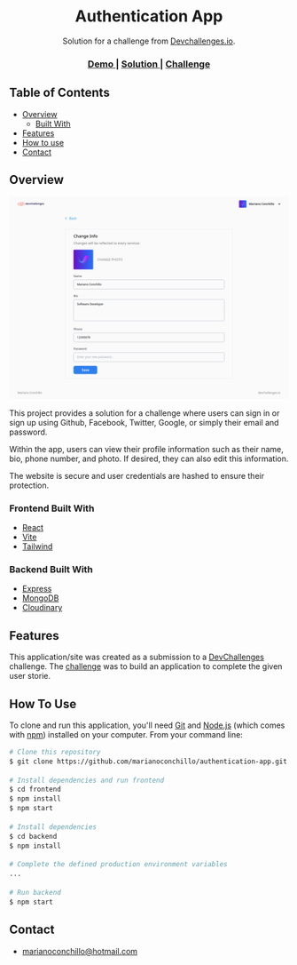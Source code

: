 <h1 align="center">Authentication App</h1>

<div align="center">
   Solution for a challenge from  <a href="http://devchallenges.io" target="_blank">Devchallenges.io</a>.
</div>

<div align="center">
  <h3>
    <a href="https://{your-demo-link.your-domain}">
      Demo
    </a>
    <span> | </span>
    <a href="https://github.com/marianoconchillo/authentication-app">
      Solution
    </a>
    <span> | </span>
    <a href="https://devchallenges.io/challenges/N1fvBjQfhlkctmwj1tnw">
      Challenge
    </a>
  </h3>
</div>

<!-- TABLE OF CONTENTS -->

## Table of Contents

-   [Overview](#overview)
    -   [Built With](#built-with)
-   [Features](#features)
-   [How to use](#how-to-use)
-   [Contact](#contact)

<!-- OVERVIEW -->

## Overview

![screenshot](/images/screenshot.png)

This project provides a solution for a challenge where users can sign in or sign up using Github, Facebook, Twitter, Google, or simply their email and password.

Within the app, users can view their profile information such as their name, bio, phone number, and photo. If desired, they can also edit this information.

The website is secure and user credentials are hashed to ensure their protection.

### Frontend Built With

-   [React](https://reactjs.org/)
-   [Vite](https://vitejs.dev/)
-   [Tailwind](https://tailwindcss.com/)

### Backend Built With

-   [Express](https://expressjs.com/es/)
-   [MongoDB](https://www.mongodb.com/)
-   [Cloudinary](https://cloudinary.com/)

## Features

<!-- List the features of your application or follow the template. Don't share the figma file here :) -->

This application/site was created as a submission to a [DevChallenges](https://devchallenges.io/challenges) challenge. The [challenge](https://devchallenges.io/challenges/N1fvBjQfhlkctmwj1tnw) was to build an application to complete the given user storie.

## How To Use

<!-- Example: -->

To clone and run this application, you'll need [Git](https://git-scm.com) and [Node.js](https://nodejs.org/en/download/) (which comes with [npm](http://npmjs.com)) installed on your computer. From your command line:

```bash
# Clone this repository
$ git clone https://github.com/marianoconchillo/authentication-app.git

# Install dependencies and run frontend
$ cd frontend
$ npm install
$ npm start

# Install dependencies
$ cd backend
$ npm install

# Complete the defined production environment variables
...

# Run backend
$ npm start
```

## Contact

-   marianoconchillo@hotmail.com
